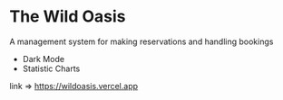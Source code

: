 # The Wild Oasis

A management system for making reservations and handling bookings

  * Dark Mode
  * Statistic Charts

link => https://wildoasis.vercel.app
